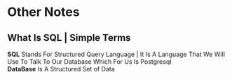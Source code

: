 # Other Notes

## What Is SQL | Simple Terms  

**SQL** Stands For Structured Query Language | It Is A Language That We Will Use To Talk To Our Database Which For Us Is Postgresql  
**DataBase** Is A Structured Set of Data  
